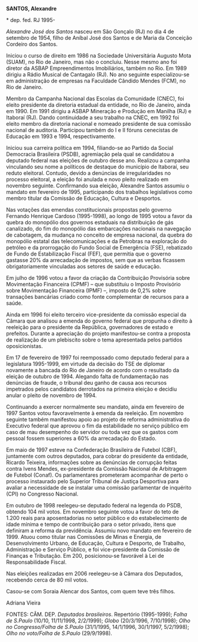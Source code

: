 **SANTOS, Alexandre**

\* dep. fed. RJ 1995-

*Alexandre José dos Santos* nasceu em São Gonçalo (RJ) no dia 4 de
setembro de 1954, filho de Aníbal José dos Santos e de Maria da
Conceição Cordeiro dos Santos.

Iniciou o curso de direito em 1986 na Sociedade Universitária Augusto
Mota (SUAM), no Rio de Janeiro, mas não o concluiu. Nesse mesmo ano foi
diretor da ASBAP Empreendimentos Imobiliários, também no Rio. Em 1989
dirigiu a Rádio Musical de Cantagalo (RJ). No ano seguinte
especializou-se em administração de empresas na Faculdade Cândido Mendes
(FCM), no Rio de Janeiro.

Membro da Campanha Nacional das Escolas da Comunidade (CNEC), foi eleito
presidente da diretoria estadual da entidade, no Rio de Janeiro, ainda
em 1990. Em 1991 dirigiu a ASBAP Mineração e Produção em Manilha (RJ) e
Itaboraí (RJ). Dando continuidade a seu trabalho na CNEC, em 1992 foi
eleito membro da diretoria nacional e nomeado presidente de sua comissão
nacional de auditoria. Participou também do I e II fóruns cenecistas de
Educação em 1993 e 1994, respectivamente.

Iniciou sua carreira política em 1994, filiando-se ao Partido da Social
Democracia Brasileira (PSDB), agremiação pela qual se candidatou a
deputado federal nas eleições de outubro desse ano. Realizou a campanha
vinculando seu nome a políticos de destaque do município de Itaboraí,
seu reduto eleitoral. Contudo, devido a denúncias de irregularidades no
processo eleitoral, a eleição foi anulada e novo pleito realizado em
novembro seguinte. Confirmando sua eleição, Alexandre Santos assumiu o
mandato em fevereiro de 1995, participando dos trabalhos legislativos
como membro titular da Comissão de Educação, Cultura e Desportos.

Nas votações das emendas constitucionais propostas pelo governo Fernando
Henrique Cardoso (1995-1998), ao longo de 1995 votou a favor da quebra
do monopólio dos governos estaduais na distribuição de gás canalizado,
do fim do monopólio das embarcações nacionais na navegação de cabotagem,
da mudança no conceito de empresa nacional, da quebra do monopólio
estatal das telecomunicações e da Petrobras na exploração do petróleo e
da prorrogação do Fundo Social de Emergência (FSE), rebatizado de Fundo
de Estabilização Fiscal (FEF), que permitia que o governo gastasse 20%
da arrecadação de impostos, sem que as verbas ficassem obrigatoriamente
vinculadas aos setores de saúde e educação.

Em julho de 1996 votou a favor da criação da Contribuição Provisória
sobre Movimentação Financeira (CPMF) – que substituiu o Imposto
Provisório sobre Movimentação Financeira (IPMF) –, imposto de 0,2% sobre
transações bancárias criado como fonte complementar de recursos para a
saúde.

Ainda em 1996 foi eleito terceiro vice-presidente da comissão especial
da Câmara que analisou a emenda do governo federal que propunha o
direito à reeleição para o presidente da República, governadores de
estado e prefeitos. Durante a apreciação do projeto manifestou-se contra
a proposta de realização de um plebiscito sobre o tema apresentada pelos
partidos oposicionistas.

Em 17 de fevereiro de 1997 foi reempossado como deputado federal para a
legislatura 1995-1999, em virtude da decisão do TSE de diplomar
novamente a bancada do Rio de Janeiro de acordo com o resultado da
eleição de outubro de 1994. Alegando falta de fundamentação nas
denúncias de fraude, o tribunal deu ganho de causa aos recursos
impetrados pelos candidatos derrotados na primeira eleição e decidiu
anular o pleito de novembro de 1994.

Continuando a exercer normalmente seu mandato, ainda em fevereiro de
1997 Santos votou favoravelmente à emenda da reeleição. Em novembro
seguinte também manifestou apoio ao projeto de reforma administrativa do
Executivo federal que aprovou o fim da estabilidade no serviço público
em caso de mau desempenho do servidor ou toda vez que os gastos com
pessoal fossem superiores a 60% da arrecadação do Estado.

Em maio de 1997 esteve na Confederação Brasileira de Futebol (CBF),
juntamente com outros deputados, para cobrar do presidente da entidade,
Ricardo Teixeira, informações sobre as denúncias de corrupção feitas
contra Ivens Mendes, ex-presidente da Comissão Nacional de Arbitragem de
Futebol (Conaf). Os parlamentares prometeram acompanhar de perto o
processo instaurado pelo Superior Tribunal de Justiça Desportiva para
avaliar a necessidade de se instalar uma comissão parlamentar de
inquérito (CPI) no Congresso Nacional.

Em outubro de 1998 reelegeu-se deputado federal na legenda do PSDB,
obtendo 104 mil votos. Em novembro seguinte votou a favor do teto de
1.200 reais para aposentadorias no setor público e do estabelecimento de
idade mínima e tempo de contribuição para o setor privado, itens que
definiram a reforma da previdência. Assumiu novo mandato em fevereiro de
1999. Atuou como titular nas Comissões de Minas e Energia, de
Desenvolvimento Urbano, de Educação, Cultura e Desporto, de Trabalho,
Administração e Serviço Público, e foi vice-presidente da Comissão de
Finanças e Tributação. Em 200, posicionou-se favorável à Lei de
Responsabilidade Fiscal.

Nas eleições realizadas em 2006 reelegeu-se à Câmara dos Deputados,
recebendo cerca de 80 mil votos.

Casou-se com Soraia Alencar dos Santos, com quem teve três filhos.

Adriana Vieira

FONTES: CÂM. DEP. *Deputados brasileiros*. Repertório (1995-1999);
*Folha de S.Paulo* (10/10, 11/11/1998, 2/2/1999); *Globo* (20/3/1996,
7/10/1998); *Olho no Congresso/Folha de S.Paulo* (31/1/1995, 14/1/1996,
30/1/1997, 5/2/1998); *Olho no voto/Folha de S.Paulo* (29/9/1998).
